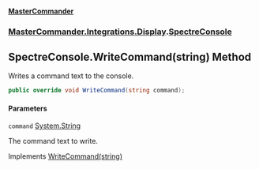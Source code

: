 #### [MasterCommander](MasterCommander.md 'MasterCommander')
### [MasterCommander.Integrations.Display](MasterCommander.Integrations.Display.md 'MasterCommander.Integrations.Display').[SpectreConsole](SpectreConsole.md 'MasterCommander.Integrations.Display.SpectreConsole')

## SpectreConsole.WriteCommand(string) Method

Writes a command text to the console.

```csharp
public override void WriteCommand(string command);
```
#### Parameters

<a name='MasterCommander.Integrations.Display.SpectreConsole.WriteCommand(string).command'></a>

`command` [System.String](https://docs.microsoft.com/en-us/dotnet/api/System.String 'System.String')

The command text to write.

Implements [WriteCommand(string)](IConsole.WriteCommand(string).md 'MasterCommander.Core.Display.IConsole.WriteCommand(string)')
